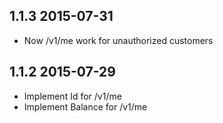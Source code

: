 ## 1.1.3 2015-07-31

* Now /v1/me work for unauthorized customers


## 1.1.2 2015-07-29

* Implement Id for /v1/me
* Implement Balance for /v1/me
